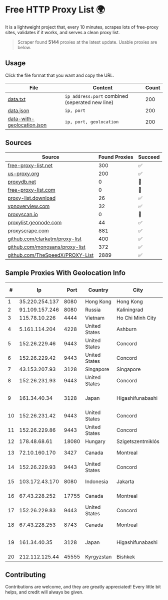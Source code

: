 
# Free HTTP Proxy List 🌍

It is a lightweight project that, every 10 minutes, scrapes lots of free-proxy sites, validates if it works, and serves a clean proxy list.


> Scraper found **5144** proxies at the latest update. Usable proxies are below.

## Usage

Click the file format that you want and copy the URL.


|File|Content|Count|
|----|-------|-----|
|[data.txt](https://raw.githubusercontent.com/themiralay/Proxy-List-World/master/data.txt)|`ip_address:port` combined (seperated new line)|200|
|[data.json](https://raw.githubusercontent.com/themiralay/Proxy-List-World/master/data.json)|`ip, port`|200|
|[data-with-geolocation.json](https://raw.githubusercontent.com/themiralay/Proxy-List-World/master/data-with-geolocation.json)|`ip, port, geolocation`|200|

## Sources

|Source|Found Proxies|Succeed|
|------|-------------|-------|
|[free-proxy-list.net](https://free-proxy-list.net)|300|✅|
|[us-proxy.org](https://www.us-proxy.org)|200|✅|
|[proxydb.net](http://proxydb.net)|0|🚫|
|[free-proxy-list.com](https://free-proxy-list.com/?page=&port=&type%5B%5D=http&type%5B%5D=https&up_time=0&search=Search)|0|🚫|
|[proxy-list.download](https://www.proxy-list.download/HTTP)|26|✅|
|[vpnoverview.com](https://vpnoverview.com/privacy/anonymous-browsing/free-proxy-servers)|32|✅|
|[proxyscan.io](https://www.proxyscan.io)|0|🚫|
|[proxylist.geonode.com](https://proxylist.geonode.com/api/proxy-list?limit=300&page=1&sort_by=lastChecked&sort_type=desc&protocols=http,https)|44|✅|
|[proxyscrape.com](https://api.proxyscrape.com/v2/?request=displayproxies&protocol=http&timeout=10000&country=all&ssl=all&anonymity=all)|881|✅|
|[github.com/clarketm/proxy-list](https://raw.githubusercontent.com/clarketm/proxy-list/master/proxy-list-raw.txt)|400|✅|
|[github.com/monosans/proxy-list](https://raw.githubusercontent.com/monosans/proxy-list/main/proxies/http.txt)|372|✅|
|[github.com/TheSpeedX/PROXY-List](https://raw.githubusercontent.com/TheSpeedX/PROXY-List/master/http.txt)|2889|✅|


## Sample Proxies With Geolocation Info

|#|Ip|Port|Country|City|Internet Service Provider|
|-|--|----|-------|----|-------------------------|
|1|35.220.254.137|8080|Hong Kong|Hong Kong|Google LLC|
|2|91.109.157.246|8080|Russia|Kaliningrad|TIS Dialog LLC|
|3|115.78.10.226|4444|Vietnam|Ho Chi Minh City|VIETELftth|
|4|5.161.114.204|4228|United States|Ashburn|Hetzner Online GmbH|
|5|152.26.229.46|9443|United States|Concord|MCNC|
|6|152.26.229.42|9443|United States|Concord|MCNC|
|7|43.153.207.93|3128|Singapore|Singapore|Aceville Pte.ltd|
|8|152.26.231.93|9443|United States|Concord|MCNC|
|9|161.34.40.34|3128|Japan|Higashifunabashi|NTT PC Communications, Inc.|
|10|152.26.231.42|9443|United States|Concord|MCNC|
|11|152.26.229.86|9443|United States|Concord|MCNC|
|12|178.48.68.61|18080|Hungary|Szigetszentmiklós|UPC|
|13|72.10.160.170|3427|Canada|Montreal|GloboTech Communications|
|14|152.26.229.93|9443|United States|Concord|MCNC|
|15|103.172.43.170|8080|Indonesia|Jakarta|PT Berkat Internet Perkasa|
|16|67.43.228.252|17755|Canada|Montreal|GloboTech Communications|
|17|152.26.229.83|9443|United States|Concord|MCNC|
|18|67.43.228.253|8743|Canada|Montreal|GloboTech Communications|
|19|161.34.40.35|3128|Japan|Higashifunabashi|NTT PC Communications, Inc.|
|20|212.112.125.44|45555|Kyrgyzstan|Bishkek|AKNET Ltd.|



## Contributing

Contributions are welcome, and they are greatly appreciated! Every
little bit helps, and credit will always be given.

